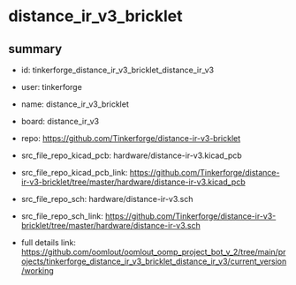 # distance_ir_v3_bricklet
 
## summary 
* id: tinkerforge_distance_ir_v3_bricklet_distance_ir_v3
* user: tinkerforge
* name: distance_ir_v3_bricklet
* board: distance_ir_v3
* repo: https://github.com/Tinkerforge/distance-ir-v3-bricklet
* src_file_repo_kicad_pcb: hardware/distance-ir-v3.kicad_pcb
* src_file_repo_kicad_pcb_link: https://github.com/Tinkerforge/distance-ir-v3-bricklet/tree/master/hardware/distance-ir-v3.kicad_pcb


* src_file_repo_sch: hardware/distance-ir-v3.sch
* src_file_repo_sch_link: https://github.com/Tinkerforge/distance-ir-v3-bricklet/tree/master/hardware/distance-ir-v3.sch
* full details link: https://github.com/oomlout/oomlout_oomp_project_bot_v_2/tree/main/projects/tinkerforge_distance_ir_v3_bricklet_distance_ir_v3/current_version/working  







